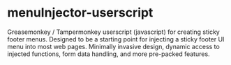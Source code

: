 # menuInjector-userscript
Greasemonkey / Tampermonkey userscript (javascript) for creating sticky footer menus. Designed to be a starting point for injecting a sticky footer UI menu into most web pages. Minimally invasive design, dynamic access to injected functions, form data handling, and more pre-packed features.
